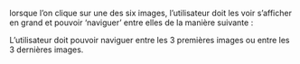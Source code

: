 lorsque l’on clique sur une des six images, l’utilisateur doit les voir s’afficher en grand et pouvoir ‘naviguer’ entre elles de la manière suivante :

L’utilisateur doit pouvoir naviguer entre les 3 premières images ou entre les 3 dernières images.